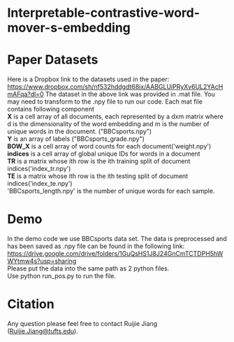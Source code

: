 # Interpretable-contrastive-word-mover-s-embedding
# Paper Datasets
Here is a Dropbox link to the datasets used in the paper: https://www.dropbox.com/sh/nf532hddgdt68ix/AABGLUiPRyXv6UL2YAcHmAFqa?dl=0
The dataset in the above link was provided in .mat file. You may need to transform to the .npy file to run our code.
Each mat file contains following component<br />
**X** is a cell array of all documents, each represented by a dxm matrix where d is the dimensionality of the word embedding and m is the number of unique words in the document. ("BBCsports.npy")<br />
**Y** is an array of labels ("BBCsports_grade.npy")<br />
**BOW_X** is a cell array of word counts for each document('weight.npy')<br />
**indices** is a cell array of global unique IDs for words in a document<br />
**TR** is a matrix whose ith row is the ith training split of document indices('index_tr.npy')<br />
**TE** is a matrix whose ith row is the ith testing split of document indices('index_te.npy')<br />
'BBCsports_length.npy' is the number of unique words for each sample.
# Demo
In the demo code we use BBCsports data set. The data is preprocessed and has been saved as .npy file can be found in the following link:
https://drive.google.com/drive/folders/1GuQsHS1J8J24GnCmTCTDPH5hWWYtmw4s?usp=sharing <br />
Please put the data into the same path as 2 python files.<br />
Use python run_pos.py to run the file.
# Citation
Any question please feel free to contact Ruijie Jiang (Ruijie.Jiang@tufts.edu).
